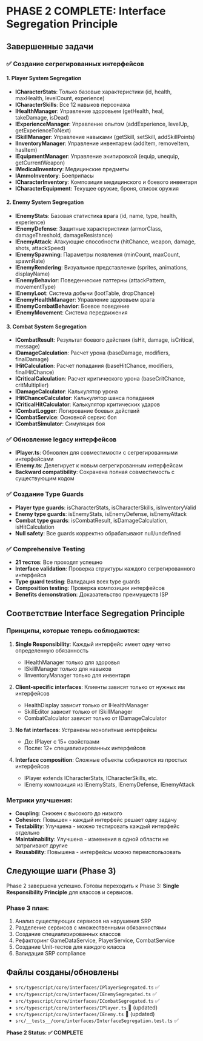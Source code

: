 # PHASE 2 COMPLETE: Interface Segregation Principle

## Завершенные задачи

### ✅ Создание сегрегированных интерфейсов

#### 1. Player System Segregation
- **ICharacterStats**: Только базовые характеристики (id, health, maxHealth, levelCount, experience)
- **ICharacterSkills**: Все 12 навыков персонажа
- **IHealthManager**: Управление здоровьем (getHealth, heal, takeDamage, isDead)
- **IExperienceManager**: Управление опытом (addExperience, levelUp, getExperienceToNext)
- **ISkillManager**: Управление навыками (getSkill, setSkill, addSkillPoints)
- **IInventoryManager**: Управление инвентарем (addItem, removeItem, hasItem)
- **IEquipmentManager**: Управление экипировкой (equip, unequip, getCurrentWeapon)
- **IMedicalInventory**: Медицинские предметы
- **IAmmoInventory**: Боеприпасы
- **ICharacterInventory**: Композиция медицинского и боевого инвентаря
- **ICharacterEquipment**: Текущее оружие, броня, список оружия

#### 2. Enemy System Segregation  
- **IEnemyStats**: Базовая статистика врага (id, name, type, health, experience)
- **IEnemyDefense**: Защитные характеристики (armorClass, damageThreshold, damageResistance)
- **IEnemyAttack**: Атакующие способности (hitChance, weapon, damage, shots, attackSpeed)
- **IEnemySpawning**: Параметры появления (minCount, maxCount, spawnRate)
- **IEnemyRendering**: Визуальное представление (sprites, animations, displayName)
- **IEnemyBehavior**: Поведенческие паттерны (attackPattern, movementType)
- **IEnemyLoot**: Система добычи (lootTable, dropChance)
- **IEnemyHealthManager**: Управление здоровьем врага
- **IEnemyCombatBehavior**: Боевое поведение
- **IEnemyMovement**: Система передвижения

#### 3. Combat System Segregation
- **ICombatResult**: Результат боевого действия (isHit, damage, isCritical, message)
- **IDamageCalculation**: Расчет урона (baseDamage, modifiers, finalDamage)
- **IHitCalculation**: Расчет попадания (baseHitChance, modifiers, finalHitChance)
- **ICriticalCalculation**: Расчет критического урона (baseCritChance, critMultiplier)
- **IDamageCalculator**: Калькулятор урона
- **IHitChanceCalculator**: Калькулятор шанса попадания
- **ICriticalHitCalculator**: Калькулятор критических ударов
- **ICombatLogger**: Логирование боевых действий
- **ICombatService**: Основной сервис боя
- **ICombatSimulator**: Симуляция боя

### ✅ Обновление legacy интерфейсов
- **IPlayer.ts**: Обновлен для совместимости с сегрегированными интерфейсами
- **IEnemy.ts**: Делегирует к новым сегрегированным интерфейсам
- **Backward compatibility**: Сохранена полная совместимость с существующим кодом

### ✅ Создание Type Guards
- **Player type guards**: isCharacterStats, isCharacterSkills, isInventoryValid
- **Enemy type guards**: isEnemyStats, isEnemyDefense, isEnemyAttack
- **Combat type guards**: isCombatResult, isDamageCalculation, isHitCalculation
- **Null safety**: Все guards корректно обрабатывают null/undefined

### ✅ Comprehensive Testing
- **21 тестов**: Все проходят успешно
- **Interface validation**: Проверка структуры каждого сегрегированного интерфейса
- **Type guard testing**: Валидация всех type guards
- **Composition testing**: Проверка композиции интерфейсов
- **Benefits demonstration**: Доказательство преимуществ ISP

## Соответствие Interface Segregation Principle

### Принципы, которые теперь соблюдаются:

1. **Single Responsibility**: Каждый интерфейс имеет одну четко определенную обязанность
   - IHealthManager только для здоровья
   - ISkillManager только для навыков
   - IInventoryManager только для инвентаря

2. **Client-specific interfaces**: Клиенты зависят только от нужных им интерфейсов
   - HealthDisplay зависит только от IHealthManager
   - SkillEditor зависит только от ISkillManager
   - CombatCalculator зависит только от IDamageCalculator

3. **No fat interfaces**: Устранены монолитные интерфейсы
   - До: IPlayer с 15+ свойствами
   - После: 12+ специализированных интерфейсов

4. **Interface composition**: Сложные объекты собираются из простых интерфейсов
   - IPlayer extends ICharacterStats, ICharacterSkills, etc.
   - IEnemy композиция из IEnemyStats, IEnemyDefense, IEnemyAttack

### Метрики улучшения:

- **Coupling**: Снижен с высокого до низкого
- **Cohesion**: Повышен - каждый интерфейс решает одну задачу  
- **Testability**: Улучшена - можно тестировать каждый интерфейс отдельно
- **Maintainability**: Улучшена - изменения в одной области не затрагивают другие
- **Reusability**: Повышена - интерфейсы можно переиспользовать

## Следующие шаги (Phase 3)

Phase 2 завершена успешно. Готовы переходить к Phase 3: **Single Responsibility Principle** для классов и сервисов.

### Phase 3 план:
1. Анализ существующих сервисов на нарушения SRP
2. Разделение сервисов с множественными обязанностями
3. Создание специализированных классов
4. Рефакторинг GameDataService, PlayerService, CombatService
5. Создание Unit-тестов для каждого класса
6. Валидация SRP compliance

## Файлы созданы/обновлены

- `src/typescript/core/interfaces/IPlayerSegregated.ts` ✅
- `src/typescript/core/interfaces/IEnemySegregated.ts` ✅
- `src/typescript/core/interfaces/ICombatSegregated.ts` ✅
- `src/typescript/core/interfaces/IPlayer.ts` 🔄 (updated)
- `src/typescript/core/interfaces/IEnemy.ts` 🔄 (updated)
- `src/__tests__/core/interfaces/InterfaceSegregation.test.ts` ✅

**Phase 2 Status: ✅ COMPLETE**

